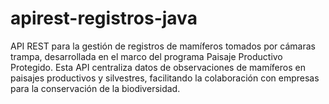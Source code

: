 # apirest-registros-java
API REST para la gestión de registros de mamíferos tomados por cámaras trampa, desarrollada en el marco del programa Paisaje Productivo Protegido. Esta API centraliza datos de observaciones de mamíferos en paisajes productivos y silvestres, facilitando la colaboración con empresas para la conservación de la biodiversidad.
